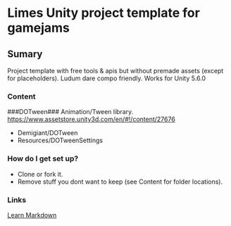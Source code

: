# Limes Unity project template for gamejams #



## Sumary ##
Project template with free tools & apis but without premade assets (except for placeholders). Ludum dare compo friendly.
Works for Unity 5.6.0

### Content ###

###DOTween###
Animation/Tween library.
https://www.assetstore.unity3d.com/en/#!/content/27676
* Demigiant/DOTween
* Resources/DOTweenSettings

### How do I get set up? ###
* Clone or fork it.
* Remove stuff you dont want to keep (see Content for folder locations).

### Links ##
[Learn Markdown](https://bitbucket.org/tutorials/markdowndemo)